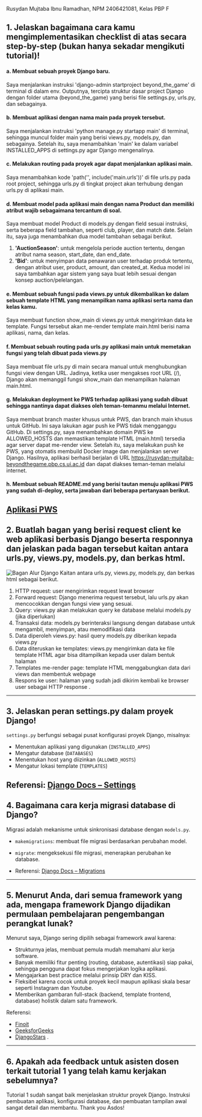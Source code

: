 Rusydan Mujtaba Ibnu Ramadhan,
NPM 2406421081,
Kelas PBP F

## 1. Jelaskan bagaimana cara kamu mengimplementasikan checklist di atas secara step-by-step (bukan hanya sekadar mengikuti tutorial)!
#### a. Membuat sebuah proyek Django baru.
Saya menjalankan instruksi 'django-admin startproject beyond_the_game' di terminal di dalam env. Outputnya, tercipta struktur dasar project Django dengan folder utama (beyond_the_game) yang berisi file settings.py, urls.py, dan sebagainya.

#### b. Membuat aplikasi dengan nama main pada proyek tersebut.
Saya menjalankan instruksi 'python manage.py startapp main' di terminal, sehingga muncul folder main yang berisi views.py, models.py, dan sebagainya. Setelah itu, saya menambahkan 'main' ke dalam variabel INSTALLED_APPS di settings.py agar Django mengenalinya.

#### c. Melakukan routing pada proyek agar dapat menjalankan aplikasi main.
Saya menambahkan kode 'path('', include('main.urls'))' di file urls.py pada root project, sehingga urls.py di tingkat project akan terhubung dengan urls.py di aplikasi main. 

#### d. Membuat model pada aplikasi main dengan nama Product dan memiliki atribut wajib sebagaimana tercantum di soal.
Saya membuat model Product di models.py dengan field sesuai instruksi, serta beberapa field tambahan, seperti club, player, dan match date. Selain itu, saya juga menambahkan dua model tambahan sebagai berikut.
1. **'AuctionSeason'**: untuk mengelola periode auction tertentu, dengan atribut nama season, start_date, dan end_date.
2. **'Bid'**: untuk menyimpan data penawaran user terhadap produk tertentu, dengan atribut user, product, amount, dan created_at.
Kedua model ini saya tambahkan agar sistem yang saya buat lebih sesuai dengan konsep auction/pelelangan.

#### e. Membuat sebuah fungsi pada views.py untuk dikembalikan ke dalam sebuah template HTML yang menampilkan nama aplikasi serta nama dan kelas kamu.
Saya membuat function show_main di views.py untuk mengirimkan data ke template. Fungsi tersebut akan me-render template main.html berisi nama aplikasi, nama, dan kelas.
   
#### f. Membuat sebuah routing pada urls.py aplikasi main untuk memetakan fungsi yang telah dibuat pada views.py
Saya membuat file urls.py di main secara manual untuk menghubungkan fungsi view dengan URL. Jadinya, ketika user mengakses root URL (/), Django akan memanggil fungsi show_main dan menampilkan halaman main.html.

#### g. Melakukan deployment ke PWS terhadap aplikasi yang sudah dibuat sehingga nantinya dapat diakses oleh teman-temanmu melalui Internet.
Saya membuat branch master khusus untuk PWS, dan branch main khusus untuk GitHub. Ini saya lakukan agar push ke PWS tidak mengganggu GitHub. Di settings.py, saya menambahkan domain PWS ke ALLOWED_HOSTS dan memastikan template HTML (main.html) tersedia agar server dapat me-render view. Setelah itu, saya melakukan push ke PWS, yang otomatis membuild Docker image dan menjalankan server Django. Hasilnya, aplikasi berhasil berjalan di URL https://rusydan-mujtaba-beyondthegame.pbp.cs.ui.ac.id dan dapat diakses teman-teman melalui internet.

#### h. Membuat sebuah README.md yang berisi tautan menuju aplikasi PWS yang sudah di-deploy, serta jawaban dari beberapa pertanyaan berikut.
[Aplikasi PWS](https://rusydan-mujtaba-beyondthegame.pbp.cs.ui.ac.id/)
---

## 2. Buatlah bagan yang berisi request client ke web aplikasi berbasis Django beserta responnya dan jelaskan pada bagan tersebut kaitan antara urls.py, views.py, models.py, dan berkas html.
![Bagan Alur Django](images/alur-django.png)
Kaitan antara urls.py, views.py, models.py, dan berkas html sebagai berikut.
1. HTTP request: user mengirimkan request lewat browser
2. Forward request: Django menerima request tersebut, lalu urls.py akan mencocokkan dengan fungsi view yang sesuai.
3. Query: views.py akan melakukan query ke database melalui models.py (jika diperlukan)
4. Transaksi data: models.py berinteraksi langsung dengan database untuk mengambil, menyimpan, atau memodifikasi data
5. Data diperoleh views.py: hasil query models.py diberikan kepada views.py
6. Data diteruskan ke templates: views.py mengirimkan data ke file template HTML agar bisa ditampilkan kepada user dalam bentuk halaman
7. Templates me-render page: template HTML menggabungkan data dari views dan membentuk webpage
8. Respons ke user: halaman yang sudah jadi dikirim kembali ke browser user sebagai HTTP response
.
---

## 3. Jelaskan peran settings.py dalam proyek Django!
`settings.py` berfungsi sebagai pusat konfigurasi proyek Django, misalnya:  
- Menentukan aplikasi yang digunakan (`INSTALLED_APPS`)  
- Mengatur database (`DATABASES`)  
- Menentukan host yang diizinkan (`ALLOWED_HOSTS`)  
- Mengatur lokasi template (`TEMPLATES`) 

Referensi: [Django Docs – Settings](https://docs.djangoproject.com/en/5.2/topics/settings)
---

## 4. Bagaimana cara kerja migrasi database di Django?
Migrasi adalah mekanisme untuk sinkronisasi database dengan `models.py`.  
- `makemigrations`: membuat file migrasi berdasarkan perubahan model.  
- `migrate`: mengeksekusi file migrasi, menerapkan perubahan ke database.  

- Referensi: [Django Docs – Migrations](https://docs.djangoproject.com/en/5.2/topics/migrations)
---

## 5. Menurut Anda, dari semua framework yang ada, mengapa framework Django dijadikan permulaan pembelajaran pengembangan perangkat lunak?
Menurut saya, Django sering dipilih sebagai framework awal karena:  
- Strukturnya jelas, membuat pemula mudah memahami alur kerja software.  
- Banyak memiliki fitur penting (routing, database, autentikasi) siap pakai, sehingga pengguna dapat fokus mengerjakan logika aplikasi.  
- Mengajarkan best practice melalui prinsip DRY dan KISS.  
- Fleksibel karena cocok untuk proyek kecil maupun aplikasi skala besar seperti Instagram dan Youtube.  
- Memberikan gambaran full-stack (backend, template frontend, database) holistik dalam satu framework.  

Referensi:  
- [Finoit](https://www.finoit.com/blog/choose-django-framework-for-web-development)  
- [GeeksforGeeks](https://www.geeksforgeeks.org/blogs/why-django-framework-is-best-for-web-development)  
- [DjangoStars](https://djangostars.com/blog/top-14-pros-using-django-web-development)
. 
--- 

## 6. Apakah ada feedback untuk asisten dosen terkait tutorial 1 yang telah kamu kerjakan sebelumnya?
Tutorial 1 sudah sangat baik menjelaskan struktur proyek Django. Instruksi pembuatan aplikasi, konfigurasi database, dan pembuatan tampilan awal sangat detail dan membantu. Thank you Asdos!